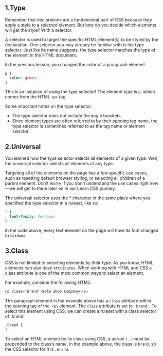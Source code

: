 ## 1.Type

Remember that declarations are a fundamental part of CSS because they apply a style to a selected element. But how do you decide which elements will get the style? With a selector.

A selector is used to target the specific HTML element(s) to be styled by the declaration. One selector you may already be familiar with is the type selector. Just like its name suggests, the type selector matches the type of the element in the HTML document.

In the previous lesson, you changed the color of a paragraph element.

```css
p {
  color: green;
}
```

This is an instance of using the type selector! The element type is `p`, which comes from the HTML `<p>` tag.

Some important notes on the type selector:

- The type selector does not include the angle brackets.
- Since element types are often referred to by their opening tag name, the type selector is sometimes referred to as the tag name or element selector.

## 2.Universal

You learned how the type selector selects all elements of a given type. Well, the universal selector selects all elements of any type.

Targeting all of the elements on the page has a few specific use cases, such as resetting default browser styling, or selecting all children of a parent element. Don’t worry if you don’t understand the use cases right now—we will get to them later on in our Learn CSS journey.

The universal selector uses the \* character in the same place where you specified the type selector in a ruleset, like so:

```css
* {
  font-family: Verdana;
}
```

In the code above, every text element on the page will have its font changed to `Verdana`.

## 3.Class

CSS is not limited to selecting elements by their type. As you know, HTML elements can also have `attributes`. When working with HTML and CSS a class attribute is one of the most common ways to select an element.

For example, consider the following HTML:

```css
<p class='brand'>Sole Shoe Company</p>
```

The paragraph element in the example above has a `class` attribute within the opening tag of the` <p>` element. The `class` attribute is set to `'brand'`. To select this element using CSS, we can create a ruleset with a class selector of .brand.

```css
.brand {
}
```

To select an HTML element by its class using CSS, a period `(.)` must be prepended to the class’s name. In the example above, the class is `brand`, so the CSS selector for it is `.brand`.
